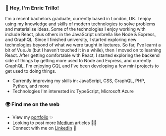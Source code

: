 ### 👋 Hey, I'm Enric Trillo!
I'm a recent bachelors graduate, currently based in London, UK. I enjoy using my knowledge and skills of modern technologies to solve problems and materialise ideas. Some of the technologies I enjoy working with include React, plus others in the JavaScript umbrella like Node & Express, and GraphQL.
Since I finished university, I started exploring new technologies beyond of what we were taught in lectures. So far, I've learnt a bit of Vue.Js (but I haven't touched it in a while), then I moved on to learning React. After getting comfortable with React, I started exploring the backend side of things by getting more used to Node and Express, and currently GraphQL. I'm enjoying GQL and I've been developing a few mini projects to get used to doing things.
<br>
- Currently improving my skills in: JavaScript, CSS, GraphQL, PHP, Python, and more
- Technologies I'm interested in: TypeScript, Microsoft Azure

### 🌍 Find me on the web
- View my <a href='https://enrictrillo.com/'>portfolio<a/> ✨
- Looking to post more <a href="https://medium.com/@enrictrillo">Medium<a/> articles ✍🏾
- Connect with me on <a href="https://www.linkedin.com/in/enrictrillo/">LinkedIn<a/> 👥

